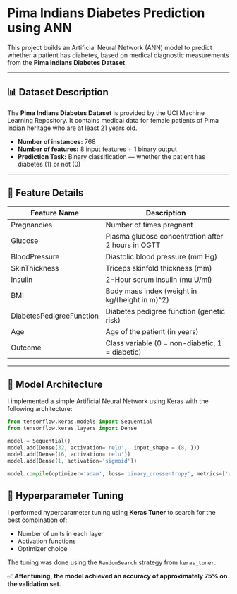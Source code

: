 # Pima Indians Diabetes Prediction using ANN

This project builds an Artificial Neural Network (ANN) model to predict whether a patient has diabetes, based on medical diagnostic measurements from the **Pima Indians Diabetes Dataset**.

---

## 📊 Dataset Description

The **Pima Indians Diabetes Dataset** is provided by the UCI Machine Learning Repository. It contains medical data for female patients of Pima Indian heritage who are at least 21 years old.

- **Number of instances:** 768  
- **Number of features:** 8 input features + 1 binary output  
- **Prediction Task:** Binary classification — whether the patient has diabetes (1) or not (0)

---

## 🧬 Feature Details

| Feature Name                 | Description                                                |
|-----------------------------|------------------------------------------------------------|
| Pregnancies                 | Number of times pregnant                                   |
| Glucose                     | Plasma glucose concentration after 2 hours in OGTT         |
| BloodPressure               | Diastolic blood pressure (mm Hg)                          |
| SkinThickness               | Triceps skinfold thickness (mm)                            |
| Insulin                     | 2-Hour serum insulin (mu U/ml)                             |
| BMI                         | Body mass index (weight in kg/(height in m)^2)             |
| DiabetesPedigreeFunction    | Diabetes pedigree function (genetic risk)                 |
| Age                         | Age of the patient (in years)                              |
| Outcome                     | Class variable (0 = non-diabetic, 1 = diabetic)            |

---

## 🧠 Model Architecture

I implemented a simple Artificial Neural Network using Keras with the following architecture:

```python
from tensorflow.keras.models import Sequential
from tensorflow.keras.layers import Dense

model = Sequential()
model.add(Dense(32, activation='relu',  input_shape = (8, )))
model.add(Dense(16, activation='relu'))
model.add(Dense(1, activation='sigmoid'))

model.compile(optimizer='adam', loss='binary_crossentropy', metrics=['accuracy'])
```

## 🔧 Hyperparameter Tuning

I performed hyperparameter tuning using **Keras Tuner** to search for the best combination of:

- Number of units in each layer  
- Activation functions  
- Optimizer choice

The tuning was done using the `RandomSearch` strategy from `keras_tuner`.

✅ **After tuning, the model achieved an accuracy of approximately 75% on the validation set.**
